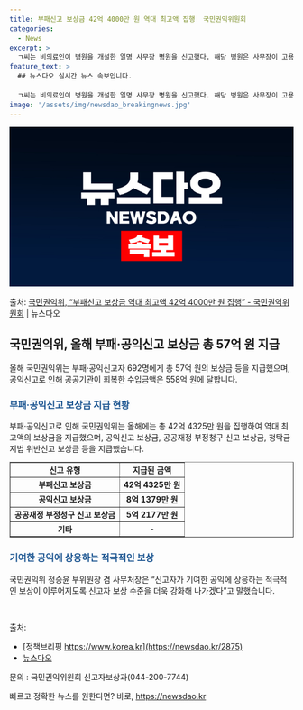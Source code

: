 ```yaml
---
title: 부패신고 보상금 42억 4000만 원 역대 최고액 집행  국민권익위원회
categories:
  - News
excerpt: >
  ㄱ씨는 비의료인이 병원을 개설한 일명 사무장 병원을 신고했다. 해당 병원은 사무장이 고용된 것처럼 속이기 위…
feature_text: >
  ## 뉴스다오 실시간 뉴스 속보입니다.

  ㄱ씨는 비의료인이 병원을 개설한 일명 사무장 병원을 신고했다. 해당 병원은 사무장이 고용된 것처럼 속이기 위…
image: '/assets/img/newsdao_breakingnews.jpg'
---
```


![뉴스다오 속보](/assets/img/newsdao_breakingnews.jpg)

<p>출처: <a href="https://newsdao.kr/2875" rel="dofollow">국민권익위, “부패신고 보상금 역대 최고액 42억 4000만 원 집행” - 국민권익위원회</a> | 뉴스다오</p>

<h2 data-ke-size="size26">국민권익위, 올해 부패·공익신고 보상금 총 57억 원 지급</h2>
<p data-ke-size="size16">올해 국민권익위는 부패·공익신고자 692명에게 총 57억 원의 보상금 등을 지급했으며, 공익신고로 인해 공공기관이 회복한 수입금액은 558억 원에 달합니다.</p>

<h3><b><span style="color: #1a5490;">부패·공익신고 보상금 지급 현황</span></b></h3>
<p data-ke-size="size16">부패·공익신고로 인해 국민권익위는 올해에는 총 42억 4325만 원을 집행하여 역대 최고액의 보상금을 지급했으며, 공익신고 보상금, 공공재정 부정청구 신고 보상금, 청탁금지법 위반신고 보상금 등을 지급했습니다.</p>

<table style="width: 100%;" border="1">
<tbody>
<tr>
<td style="text-align: center; height: 17px;"><b>신고 유형</b></td>
<td style="text-align: center; height: 17px;"><b>지급된 금액</b></td>
</tr>
<tr>
<td style="text-align: center; height: 17px;"><b>부패신고 보상금</b></td>
<td style="text-align: center; height: 17px;"><b>42억 4325만 원</b></td>
</tr>
<tr>
<td style="text-align: center; height: 17px;"><b>공익신고 보상금</b></td>
<td style="text-align: center; height: 17px;"><b>8억 1379만 원</b></td>
</tr>
<tr>
<td style="text-align: center; height: 17px;"><b>공공재정 부정청구 신고 보상금</b></td>
<td style="text-align: center; height: 17px;"><b>5억 2177만 원</b></td>
</tr>
<tr>
<td style="text-align: center; height: 17px;"><b>기타</b></td>
<td style="text-align: center; height: 17px;">-</td>
</tr>
</tbody>
</table>

<h3><b><span style="color: #1a5490;">기여한 공익에 상응하는 적극적인 보상</span></b></h3>
<p data-ke-size="size16">국민권익위 정승윤 부위원장 겸 사무처장은 “신고자가 기여한 공익에 상응하는 적극적인 보상이 이루어지도록 신고자 보상 수준을 더욱 강화해 나가겠다”고 말했습니다.</p>
<p data-ke-size="size16">&nbsp;</p>

출처:
- [정책브리핑 https://www.korea.kr](https://newsdao.kr/2875)
- [뉴스다오](https://newsdao.kr/2875)

문의 : 국민권익위원회 신고자보상과(044-200-7744) 

빠르고 정확한 뉴스를 원한다면? 바로, <a href="https://newsdao.kr" rel="dofollow">https://newsdao.kr</a>


    
